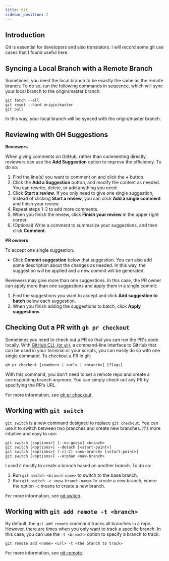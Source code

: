 ```yaml
---
title: Git
sidebar_position: 2
---
```


## Introduction

Git is essential for developers and also translators. I will record some git use cases that I found useful here.

## Syncing a Local Branch with a Remote Branch

Sometimes, you need the local branch to be exactly the same as the remote branch. To do so, run the following commands in sequence, which will sync your local branch to the origin/master branch:
```
git fetch --all
git reset --hard origin/master 
git pull
```

In this way, your local branch will be synced with the origin/master branch.

## Reviewing with GH Suggestions

**Reviewers**

When giving comments on GitHub, rather than commenting directly, reviewers can use the **Add Suggestion** option to improve the efficiency. To do so:
1. Find the line(s) you want to comment on and click the **+** button.
2. Click the **Add a Suggestion** button, and modify the content as needed. You can rewrite, delete, or add anything you need.
3. Click **Start a review**. If you only need to give one single suggestion, instead of clicking **Start a review**, you can click **Add a single comment** and finish your review.
4. Repeat steps 1-3 to add more comments.
5. When you finish the review, click **Finish your review** in the upper right corner.
6. (Optional) Write a comment to summarize your suggestions, and then click **Comment**.

**PR owners**

To accept one single suggestion:
- Click **Commit suggestion** below that suggestion. You can also add some description about the changes as needed. In this way, the suggestion will be applied and a new commit will be generated.

Reviewers may give more than one suggestions. In this case, the PR owner can apply more than one suggestions and apply them in a single commit:
1. Find the suggestions you want to accept and click **Add suggestion to batch** below each suggestion.
1. When you finish adding the suggestions to batch, click **Apply suggestions**.

## Checking Out a PR with `gh pr checkout`

Sometimes you need to check out a PR so that you can run the PR's code locally. With [GitHub CLI, (or `gh`)](https://cli.github.com/manual/), a command-line interface to GitHub that can be used in your terminal or your scripts, you can easily do so with one single command. To checkout a PR in git:

```
gh pr checkout {<number> | <url> | <branch>} [flags]
```

With this command, you don't need to set a remote repo and create a corresponding branch anymore.
You can simply check out any PR by specifying the PR's URL.

For more information, see [gh pr checkout](https://cli.github.com/manual/gh_pr_checkout).

## Working with `git switch`

`git switch` is a new command designed to replace `git checkout`. You can use it to switch between two branches and create new branches. It's more intuitive and easy to use:

```
git switch [<options>] [--no-guess] <branch>
git switch [<options>] --detach [<start-point>]
git switch [<options>] (-c|-C) <new-branch> [<start-point>]
git switch [<options>] --orphan <new-branch>
```

I used it mostly to create a branch based on another branch. To do so:

1. Run `git switch <branch-name>` to switch to the base branch. 
2. Run `git switch -c <new-branch-name>` to create a new branch, where the option `-c` means to create a new branch.

For more information, see [git switch](https://git-scm.com/docs/git-switch).

## Working with `git add remote -t <branch>`

By default, the `git add remote` command tracks all branches in a repo. However, there are times when you only want to track a specific branch. In this case, you can use the `-t <branch>` option to specify a branch to track:

```
git remote add <name> <url> -t <the branch to track>
```

For more information, see [git-remote](https://git-scm.com/docs/git-remote).

<!-- 
## Contributing with a Fork  



-->